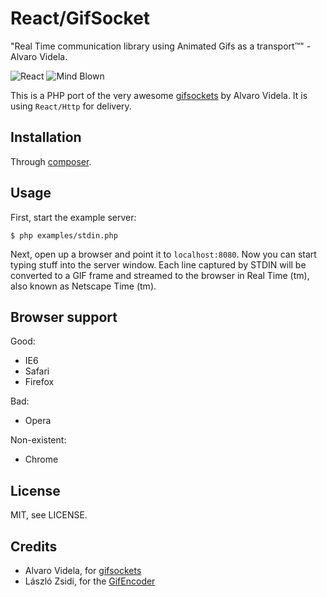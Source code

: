 # React/GifSocket

"Real Time communication library using Animated Gifs as a transport™" - Alvaro
Videla.

![React](https://raw.github.com/reactphp/gifsocket/master/doc/react.png)
![Mind Blown](https://raw.github.com/reactphp/gifsocket/master/doc/mybrain.gif)

This is a PHP port of the very awesome
[gifsockets](https://github.com/videlalvaro/gifsockets) by Alvaro Videla. It
is using `React/Http` for delivery.

## Installation

Through [composer](http://getcomposer.org).

## Usage

First, start the example server:

    $ php examples/stdin.php

Next, open up a browser and point it to `localhost:8080`. Now you can start
typing stuff into the server window. Each line captured by STDIN will be
converted to a GIF frame and streamed to the browser in Real Time (tm), also
known as Netscape Time (tm).

## Browser support

Good:

* IE6
* Safari
* Firefox

Bad:

* Opera

Non-existent:

* Chrome

## License

MIT, see LICENSE.

## Credits

* Alvaro Videla, for [gifsockets](https://github.com/videlalvaro/gifsockets)
* László Zsidi, for the [GifEncoder](http://www.phpclasses.org/package/3163-PHP-Generate-GIF-animations-from-a-set-of-GIF-images.html)
